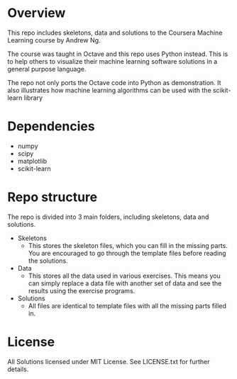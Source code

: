# Overview

This repo includes skeletons, data and solutions to the Coursera Machine Learning course by Andrew Ng.

The course was taught in Octave and this repo uses Python instead. This is to help others to visualize their machine learning software solutions in a general purpose language.

The repo not only ports the Octave code into Python as demonstration. It also illustrates how machine learning algorithms can be used with the scikit-learn library

# Dependencies

- numpy
- scipy
- matplotlib
- scikit-learn

# Repo structure

The repo is divided into 3 main folders, including skeletons, data and solutions.

- Skeletons
  - This stores the skeleton files, which you can fill in the missing parts. You are encouraged to go through the template files before reading the solutions.
- Data
  - This stores all the data used in various exercises. This means you can simply replace a data file with another set of data and see the results using the exercise programs.
- Solutions
  - All files are identical to template files with all the missing parts filled in.

# License

All Solutions licensed under MIT License. See LICENSE.txt for further details.

